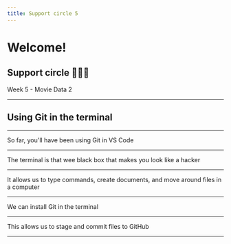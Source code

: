 ```yaml
---
title: Support circle 5
---
```


# Welcome!

## Support circle 👩🏽‍💻

Week 5 - Movie Data 2

---

<!-- {.secondary inverted} -->

## Using Git in the terminal

---

So far, you'll have been using Git in VS Code

---

The terminal is that wee black box that makes you look like a hacker

---

It allows us to type commands, create documents, and move around files in a computer

---

We can install Git in the terminal

---

This allows us to stage and commit files to GitHub

---

